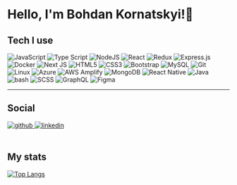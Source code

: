 # Hello, I'm Bohdan Kornatskyi!👋

## Tech I use


![JavaScript](https://img.shields.io/badge/javascript-%23F7DF1E.svg?style=for-the-badge&logo=javascript&logoColor=white)
![Type Script](https://img.shields.io/badge/typescript-%233178C6.svg?style=for-the-badge&logo=typescript&logoColor=white)
![NodeJS](https://img.shields.io/badge/node.js-6DA55F?style=for-the-badge&logo=node.js&logoColor=white)
![React](https://img.shields.io/badge/react-%2361DAFB.svg?style=for-the-badge&logo=react&logoColor=white)
![Redux](https://img.shields.io/badge/redux-%23764ABC.svg?style=for-the-badge&logo=redux&logoColor=white)
![Express.js](https://img.shields.io/badge/express.js-%23404d59.svg?style=for-the-badge&logo=express&logoColor=%2361DAFB)
![Docker](https://img.shields.io/badge/Docker-%232496ED.svg?style=for-the-badge&logo=Docker&logoColor=white)
![Next JS](https://img.shields.io/badge/Next-black?style=for-the-badge&logo=next.js&logoColor=white)
![HTML5](https://img.shields.io/badge/html5-%23E34F26.svg?style=for-the-badge&logo=html5&logoColor=white)
![CSS3](https://img.shields.io/badge/css3-%231572B6.svg?style=for-the-badge&logo=css3&logoColor=white)
![Bootstrap](https://img.shields.io/badge/Bootstrap-%237952B3.svg?style=for-the-badge&logo=Bootstrap&logoColor=white)
![MySQL](https://img.shields.io/badge/mysql-%234479A1.svg?style=for-the-badge&logo=mysql&logoColor=white)
![Git](https://img.shields.io/badge/git-%23F05032.svg?style=for-the-badge&logo=git&logoColor=white)
![Linux](https://img.shields.io/badge/linux-%23FCC624.svg?style=for-the-badge&logo=linux&logoColor=white)
![Azure](https://img.shields.io/badge/microsoft_azure-%230078D4.svg?style=for-the-badge&logo=microsoft-azure&logoColor=white)
![AWS Amplify](https://img.shields.io/badge/aws_amplify-%23FF9900.svg?style=for-the-badge&logo=aws-amplify&logoColor=white)
![MongoDB](https://img.shields.io/badge/mongodb-%2347A248.svg?style=for-the-badge&logo=mongodb&logoColor=white)
![React Native](https://img.shields.io/badge/react_native-%2361DAFB.svg?style=for-the-badge&logo=react&logoColor=white)
![Java](https://img.shields.io/badge/java-%23007396.svg?style=for-the-badge&logo=java&logoColor=white)
![bash](https://img.shields.io/badge/bash-%234EAA25.svg?style=for-the-badge&logo=gnu-bash&logoColor=white)
![SCSS](https://img.shields.io/badge/sass-%23CC6699.svg?style=for-the-badge&logo=sass&logoColor=white)
![GraphQL](https://img.shields.io/badge/GraphQL-%23E10098.svg?style=for-the-badge&logo=GraphQL&logoColor=white)
![Figma](https://img.shields.io/badge/figma-%23F24E1E.svg?style=for-the-badge&logo=figma&logoColor=white)

------------

## Social

<a href="https://github.com/kornatskyi" target="_blank">
<img src=https://img.shields.io/badge/github-%2324292e.svg?&style=for-the-badge&logo=github&logoColor=white alt=github style="margin-bottom: 5px;" />
</a>
<a href="https://linkedin.com/in/bohdan-kornatskyi" target="_blank">
<img src=https://img.shields.io/badge/linkedin-%231E77B5.svg?&style=for-the-badge&logo=linkedin&logoColor=white alt=linkedin style="margin-bottom: 5px;"  />
</a>

</br>
</br>

## My stats

[![Top Langs](https://github-readme-stats.vercel.app/api/top-langs/?username=kornatskyi&layout=compact)](https://github.com/anuraghazra/github-readme-stats)
